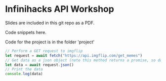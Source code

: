 # Infinihacks API Workshop

Slides are included in this git repo as a PDF.

Code snippets here.

Code for the project is in the folder 'project'

```js
// Perform a GET request to imgflip
let request = await fetch("https://api.imgflip.com/get_memes")
// Get data as a json object (note this method returns a promise, so don't forget to await it)
let data = await request.json()
// Print the data
console.log(data)
```
